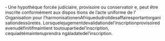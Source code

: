 ‐ Une hypothèque forcée judiciaire, provisoire ou conservatoir e, peut être inscrite conformément aux dispos itions de l’acte uniforme de l’ Organisation pour l’harmonisationenAfriquedudroitdesaffairesportantorgani sationdessûretés.
Lorsquelejugementdevalidationdel’inscriptionprovisoired evenudéfinitifmaintient toutoupartiedel’inscription, cequiaétémaintenuprendra ngàladatedel’inscription.